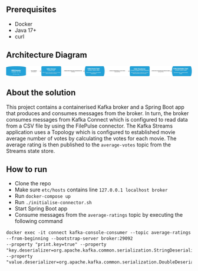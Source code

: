 ## Prerequisites
- Docker
- Java 17+
- curl

## Architecture Diagram

![Alt text](toyota-test-architecture.jpg?raw=true "Architecture Diagram")

## About the solution

This project contains a containerised Kafka broker and a Spring Boot app that produces and consumes messages from the 
broker. In turn, the broker consumes messages from Kafka Connect which is configured to read data from a CSV file by
using the FilePulse connector. The Kafka Streams application uses a Topology which is configured to established movie
average number of votes by calculating the votes for each movie. The average rating is then published to the `average-votes`
topic from the Streams state store.

## How to run
- Clone the repo
- Make sure `etc/hosts` contains line `127.0.0.1 localhost broker`
- Run `docker-compose up`
- Run `./initialise-connector.sh`
- Start Spring Boot app
- Consume messages from the `average-ratings` topic by executing the following command
```
docker exec -it connect kafka-console-consumer --topic average-ratings --from-beginning --bootstrap-server broker:29092 
--property "print.key=true" --property "key.deserializer=org.apache.kafka.common.serialization.StringDeserializer" 
--property "value.deserializer=org.apache.kafka.common.serialization.DoubleDeserializer"
```


